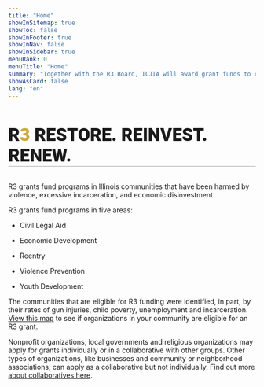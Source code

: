 ```yaml
---
title: "Home"
showInSitemap: true
showToc: false
showInFooter: true
showInNav: false
showInSidebar: true
menuRank: 0
menuTitle: "Home"
summary: "Together with the R3 Board, ICJIA will award grant funds to community organizations that support economic development, provide violence prevention and reentry services, and offer youth development and civil legal aid."
showAsCard: false
lang: "en"
---
```


<h1 style="font-weight: 900; font-size: 36px; border-bottom: 1px solid #aaa; margin-bottom: 32px; font-family: 'Roboto', sans-serif !important;">
          R<span style="color: #ccaa41">3</span>&nbsp;<span
            >RESTORE. REINVEST. RENEW.</span
          >
        </h1>

R3 grants fund programs in Illinois communities that have been harmed by violence, excessive incarceration, and economic disinvestment.

R3 grants fund programs in five areas:

- Civil Legal Aid

- Economic Development

- Reentry

- Violence Prevention

- Youth Development

The communities that are eligible for R3 funding were identified, in part, by their rates of gun injuries, child poverty, unemployment and incarceration. [View this map](/eligibility) to see if organizations in your community are eligible for an R3 grant.

Nonprofit organizations, local governments and religious organizations may apply for grants individually or in a collaborative with other groups. Other types of organizations, like businesses and community or neighborhood associations, can apply as a collaborative but not individually. Find out more [about collaboratives here](/collaboratives).
